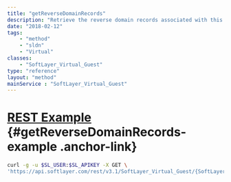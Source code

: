 ```yaml
---
title: "getReverseDomainRecords"
description: "Retrieve the reverse domain records associated with this server. "
date: "2018-02-12"
tags:
    - "method"
    - "sldn"
    - "Virtual"
classes:
    - "SoftLayer_Virtual_Guest"
type: "reference"
layout: "method"
mainService : "SoftLayer_Virtual_Guest"
---
```


# [REST Example](#getReverseDomainRecords-example) <a href="/article/rest/"><i class="fas fa-question"></i></a> {#getReverseDomainRecords-example .anchor-link} 
```bash
curl -g -u $SL_USER:$SL_APIKEY -X GET \
'https://api.softlayer.com/rest/v3.1/SoftLayer_Virtual_Guest/{SoftLayer_Virtual_GuestID}/getReverseDomainRecords'
```
